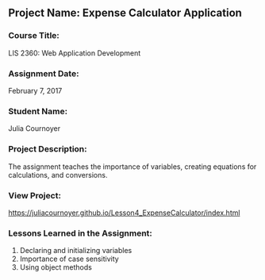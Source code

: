## Project Name:  Expense Calculator Application

### Course Title:
LIS 2360:  Web Application Development

### Assignment Date:  
February 7, 2017

### Student Name:  
Julia Cournoyer

### Project Description:
The assignment teaches the importance of variables, creating equations for calculations, and conversions.

### View Project:
https://juliacournoyer.github.io/Lesson4_ExpenseCalculator/index.html

### Lessons Learned in the Assignment:
1. Declaring and initializing variables
2. Importance of case sensitivity
3. Using object methods
